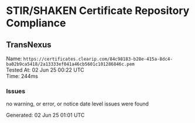 # STIR/SHAKEN Certificate Repository Compliance

## TransNexus

Name: `https://certificates.clearip.com/84c98183-b28e-415a-8dc4-ba02b9ca5418/2a13333ef041a46cb5601c101286846c.pem`\
Tested At: 02 Jun 25 00:22 UTC\
Time: 244ms

### Issues

no warning, or error, or notice date level issues were found

Generated: 02 Jun 25 01:01 UTC